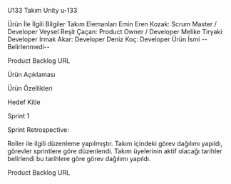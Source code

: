 U133
Takım Unity u-133

Ürün İle İlgili Bilgiler
Takım Elemanları
Emin Eren Kozak: Scrum Master / Developer
Veysel Reşit Çaçan: Product Owner / Developer
Melike Tiryaki: Developer
Irmak Akar: Developer
Deniz Koç: Developer
Ürün İsmi
--Belirlenmedi--

Product Backlog URL

Ürün Açıklaması




Ürün Özellikleri

Hedef Kitle


Sprint 1

Sprint Retrospective:

Roller ile ilgili düzenleme yapılmıştır.
Takım içindeki görev dağılımı yapıldı, görevler sprintlere göre düzenlendi.
Takım üyelerinin aktif olacağı tarihler belirlendi bu tarihlere göre görev dağılımı yapıldı.

Product Backlog URL
